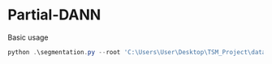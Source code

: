 # Partial-DANN

Basic usage
```powershell
python .\segmentation.py --root 'C:\Users\User\Desktop\TSM_Project\data\amos22' --output checkpoints --modality ct --batch_size 1 --lr 0.0001 --optim AdamW --max_iter 10000  --eval_step 500 --cache_rate 0.5 --num_workers 2 
```